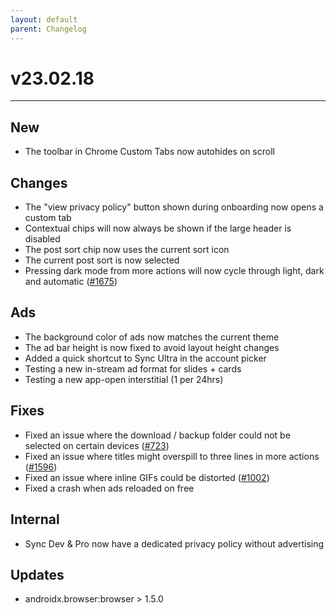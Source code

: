 ```yaml
---
layout: default
parent: Changelog
---
```


# v23.02.18

----------

## New
- The toolbar in Chrome Custom Tabs now autohides on scroll

## Changes
- The "view privacy policy" button shown during onboarding now opens a custom tab
- Contextual chips will now always be shown if the large header is disabled
- The post sort chip now uses the current sort icon
- The current post sort is now selected
- Pressing dark mode from more actions will now cycle through light, dark and automatic ([#1675](https://github.com/laurencedawson/sync-for-reddit/issues/1675))

## Ads
- The background color of ads now matches the current theme
- The ad bar height is now fixed to avoid layout height changes
- Added a quick shortcut to Sync Ultra in the account picker
- Testing a new in-stream ad format for slides + cards
- Testing a new app-open interstitial (1 per 24hrs)

## Fixes
- Fixed an issue where the download / backup folder could not be selected on certain devices ([#723](https://github.com/laurencedawson/sync-for-reddit/issues/723))
- Fixed an issue where titles might overspill to three lines in more actions ([#1596](https://github.com/laurencedawson/sync-for-reddit/issues/1596))
- Fixed an issue where inline GIFs could be distorted ([#1002](https://github.com/laurencedawson/sync-for-reddit/issues/1002))
- Fixed a crash when ads reloaded on free

## Internal
- Sync Dev & Pro now have a dedicated privacy policy without advertising

## Updates 
- androidx.browser:browser > 1.5.0